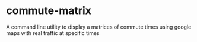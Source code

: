 # commute-matrix
A command line utility to display a matrices of commute times using google maps with real traffic at specific times
